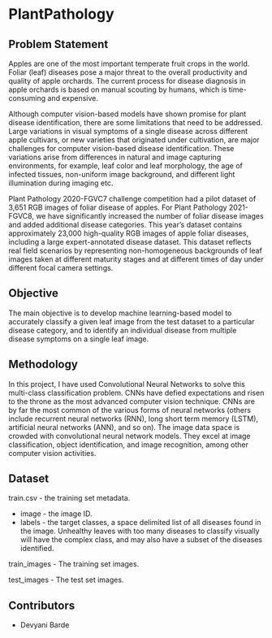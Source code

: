 # PlantPathology

## Problem Statement

Apples are one of the most important temperate fruit crops in the world. Foliar (leaf) diseases pose a major threat to the overall productivity and quality of apple orchards. The current process for disease diagnosis in apple orchards is based on manual scouting by humans, which is time-consuming and expensive.

Although computer vision-based models have shown promise for plant disease identification, there are some limitations that need to be addressed. Large variations in visual symptoms of a single disease across different apple cultivars, or new varieties that originated under cultivation, are major challenges for computer vision-based disease identification. These variations arise from differences in natural and image capturing environments, for example, leaf color and leaf morphology, the age of infected tissues, non-uniform image background, and different light illumination during imaging etc.

Plant Pathology 2020-FGVC7 challenge competition had a pilot dataset of 3,651 RGB images of foliar disease of apples. For Plant Pathology 2021-FGVC8, we have significantly increased the number of foliar disease images and added additional disease categories. This year’s dataset contains approximately 23,000 high-quality RGB images of apple foliar diseases, including a large expert-annotated disease dataset. This dataset reflects real field scenarios by representing non-homogeneous backgrounds of leaf images taken at different maturity stages and at different times of day under different focal camera settings.

## Objective

The main objective is to develop machine learning-based model to accurately classify a given leaf image from the test dataset to a particular disease category, and to identify an individual disease from multiple disease symptoms on a single leaf image.

## Methodology

In this project, I have used Convolutional Neural Networks to solve this multi-class classification problem. CNNs have defied expectations and risen to the throne as the most advanced computer vision technique. CNNs are by far the most common of the various forms of neural networks (others include recurrent neural networks (RNN), long short term memory (LSTM), artificial neural networks (ANN), and so on). The image data space is crowded with convolutional neural network models. They excel at image classification, object identification, and image recognition, among other computer vision activities.

## Dataset

train.csv - the training set metadata.
* image - the image ID.
* labels - the target classes, a space delimited list of all diseases found in the image. Unhealthy leaves with too many diseases to classify visually will have the complex class, and may also have a subset of the diseases identified.

train_images - The training set images.

test_images - The test set images.

## Contributors

* Devyani Barde
